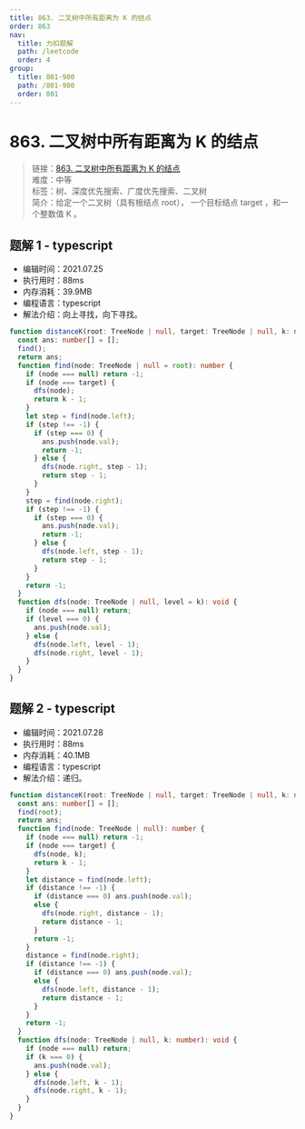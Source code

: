 ```yaml
---
title: 863. 二叉树中所有距离为 K 的结点
order: 863
nav:
  title: 力扣题解
  path: /leetcode
  order: 4
group:
  title: 801-900
  path: /801-900
  order: 801
---
```


# 863. 二叉树中所有距离为 K 的结点

> 链接：[863. 二叉树中所有距离为 K 的结点](https://leetcode-cn.com/problems/all-nodes-distance-k-in-binary-tree/)  
> 难度：中等  
> 标签：树、深度优先搜索、广度优先搜索、二叉树  
> 简介：给定一个二叉树（具有根结点 root）， 一个目标结点 target ，和一个整数值 K 。

## 题解 1 - typescript

- 编辑时间：2021.07.25
- 执行用时：88ms
- 内存消耗：39.9MB
- 编程语言：typescript
- 解法介绍：向上寻找，向下寻找。

```typescript
function distanceK(root: TreeNode | null, target: TreeNode | null, k: number): number[] {
  const ans: number[] = [];
  find();
  return ans;
  function find(node: TreeNode | null = root): number {
    if (node === null) return -1;
    if (node === target) {
      dfs(node);
      return k - 1;
    }
    let step = find(node.left);
    if (step !== -1) {
      if (step === 0) {
        ans.push(node.val);
        return -1;
      } else {
        dfs(node.right, step - 1);
        return step - 1;
      }
    }
    step = find(node.right);
    if (step !== -1) {
      if (step === 0) {
        ans.push(node.val);
        return -1;
      } else {
        dfs(node.left, step - 1);
        return step - 1;
      }
    }
    return -1;
  }
  function dfs(node: TreeNode | null, level = k): void {
    if (node === null) return;
    if (level === 0) {
      ans.push(node.val);
    } else {
      dfs(node.left, level - 1);
      dfs(node.right, level - 1);
    }
  }
}
```

## 题解 2 - typescript

- 编辑时间：2021.07.28
- 执行用时：88ms
- 内存消耗：40.1MB
- 编程语言：typescript
- 解法介绍：递归。

```typescript
function distanceK(root: TreeNode | null, target: TreeNode | null, k: number): number[] {
  const ans: number[] = [];
  find(root);
  return ans;
  function find(node: TreeNode | null): number {
    if (node === null) return -1;
    if (node === target) {
      dfs(node, k);
      return k - 1;
    }
    let distance = find(node.left);
    if (distance !== -1) {
      if (distance === 0) ans.push(node.val);
      else {
        dfs(node.right, distance - 1);
        return distance - 1;
      }
      return -1;
    }
    distance = find(node.right);
    if (distance !== -1) {
      if (distance === 0) ans.push(node.val);
      else {
        dfs(node.left, distance - 1);
        return distance - 1;
      }
    }
    return -1;
  }
  function dfs(node: TreeNode | null, k: number): void {
    if (node === null) return;
    if (k === 0) {
      ans.push(node.val);
    } else {
      dfs(node.left, k - 1);
      dfs(node.right, k - 1);
    }
  }
}
```
